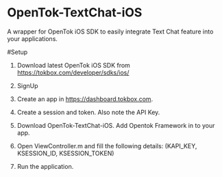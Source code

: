 # OpenTok-TextChat-iOS
A wrapper for OpenTok iOS SDK to easily integrate Text Chat feature into your applications.

#Setup

1. Download latest OpenTok iOS SDK from https://tokbox.com/developer/sdks/ios/

2. SignUp

3. Create an app in https://dashboard.tokbox.com.

4. Create a session and token. Also note the API Key.

5. Download OpenTok-TextChat-iOS. Add Opentok Framework in to your app.

6. Open ViewController.m and fill the following details:
(KAPI_KEY, 
KSESSION_ID, 
KSESSION_TOKEN)

7. Run the application. 
